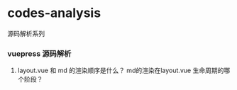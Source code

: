 # codes-analysis
源码解析系列

### vuepress 源码解析
1. layout.vue 和 md 的渲染顺序是什么？ md的渲染在layout.vue 生命周期的哪个阶段？
